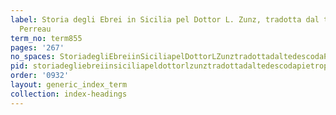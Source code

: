```yaml
---
label: Storia degli Ebrei in Sicilia pel Dottor L. Zunz, tradotta dal tedesco da Pietro
  Perreau
term_no: term855
pages: '267'
no_spaces: StoriadegliEbreiinSiciliapelDottorLZunztradottadaltedescodaPietroPerreau
pid: storiadegliebreiinsiciliapeldottorlzunztradottadaltedescodapietroperreau
order: '0932'
layout: generic_index_term
collection: index-headings
---
```

